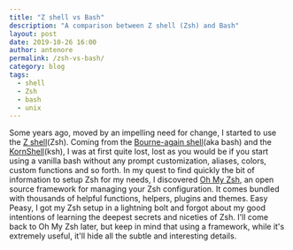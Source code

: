 ```yaml
---
title: "Z shell vs Bash"
description: "A comparison between Z shell (Zsh) and Bash"
layout: post
date: 2019-10-26 16:00
author: antenore
permalink: /zsh-vs-bash/
category: blog
tags:
  - shell
  - Zsh
  - bash
  - unix
---
```


Some years ago, moved by an impelling need for change, I started to use the [Z shell](en.wikipedia.org/wiki/Z_shell)(Zsh). Coming from the [Bourne-again shell](https://en.wikipedia.org/wiki/Bash_(Unix_shell))(aka bash) and the [KornShell](https://en.wikipedia.org/wiki/KornShell)(ksh), I was at first quite lost, lost as you would be if you start using a vanilla bash without any prompt customization, aliases, colors, custom functions and so forth. In my quest to find quickly the bit of information to setup Zsh for my needs, I discovered [Oh My Zsh](https://ohmyz.sh/), an open source framework for managing your Zsh configuration. It comes bundled with thousands of helpful functions, helpers, plugins and themes. Easy Peasy, I got my Zsh setup in a lightning bolt and forgot about my good intentions of learning the deepest secrets and niceties of Zsh. I'll come back to Oh My Zsh later, but keep in mind that using a framework, while it's extremely useful, it'll hide all the subtle and interesting details.



